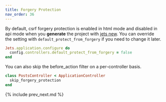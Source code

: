 ```yaml
---
title: Forgery Protection
nav_order: 36
---
```


By default, csrf forgery protection is enabled in html mode and disabled in api mode when you **generate** the project with [jets new](https://rubyonjets.com/reference/jets-new/). You can override the setting with `default_protect_from_forgery` if you need to change it later.

```ruby
Jets.application.configure do
  config.controllers.default_protect_from_forgery = false
end
```

You can also skip the before_action filter on a per-controller basis.

```ruby
class PostsController < ApplicationController
  skip_forgery_protection
end
```

{% include prev_next.md %}
